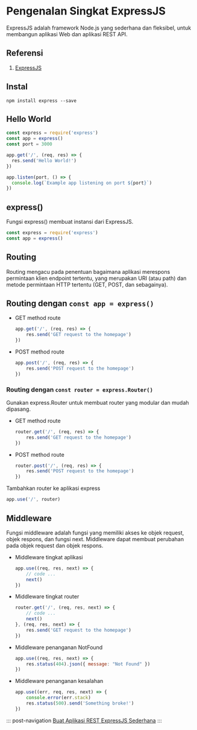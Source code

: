 #   Pengenalan Singkat ExpressJS

ExpressJS adalah framework Node.js yang sederhana dan fleksibel, untuk membangun aplikasi Web dan aplikasi REST API.

##  Referensi

1.  [ExpressJS](https://expressjs.com/)

##	Instal

```console
npm install express --save
```

##	Hello World

```js
const express = require('express')
const app = express()
const port = 3000

app.get('/', (req, res) => {
  res.send('Hello World!')
})

app.listen(port, () => {
  console.log(`Example app listening on port ${port}`)
})
```
##  express()

Fungsi express() membuat instansi dari ExpressJS.

```js
const express = require('express')
const app = express()
```

## Routing

Routing mengacu pada penentuan bagaimana aplikasi merespons permintaan klien endpoint tertentu, yang merupakan URI (atau path) dan metode permintaan HTTP tertentu (GET, POST, dan sebagainya).

##	Routing dengan `const app = express()`

-	GET method route

	```js
	app.get('/', (req, res) => {
		res.send('GET request to the homepage')
	})
	```

-	POST method route

	```js
	app.post('/', (req, res) => {
		res.send('POST request to the homepage')
	})
	```

### Routing dengan `const router = express.Router()`

Gunakan express.Router untuk membuat router yang modular dan mudah dipasang.

-	GET method route

	```js
	router.get('/', (req, res) => {
		res.send('GET request to the homepage')
	})
	```

-	POST method route

	```js
	router.post('/', (req, res) => {
		res.send('POST request to the homepage')
	})
	````
Tambahkan router ke aplikasi express

```js
app.use('/', router)
```

## Middleware

Fungsi middleware adalah fungsi yang memiliki akses ke objek request, objek respons, dan fungsi next. Middleware dapat membuat perubahan pada objek request dan objek respons.

- 	Middleware tingkat aplikasi

    ```js
    app.use((req, res, next) => {
        // code ...
        next()
    })
    ```
- 	Middleware tingkat router

    ```js
    router.get('/', (req, res, next) => {
        // code ...
        next()
    }, (req, res, next) => {
        res.send('GET request to the homepage')
    })
    ```
- 	Middleware penanganan NotFound

	```js
	app.use((req, res, next) => {
		res.status(404).json({ message: "Not Found" })
	})
	```
- 	Middleware penanganan kesalahan

    ```js
    app.use((err, req, res, next) => {
        console.error(err.stack)
        res.status(500).send('Something broke!')
    })
    ```

::: post-navigation
[Buat Aplikasi REST ExpressJS Sederhana](/post/express-rest-mongodb-crud-jest "berikutnya")
:::
